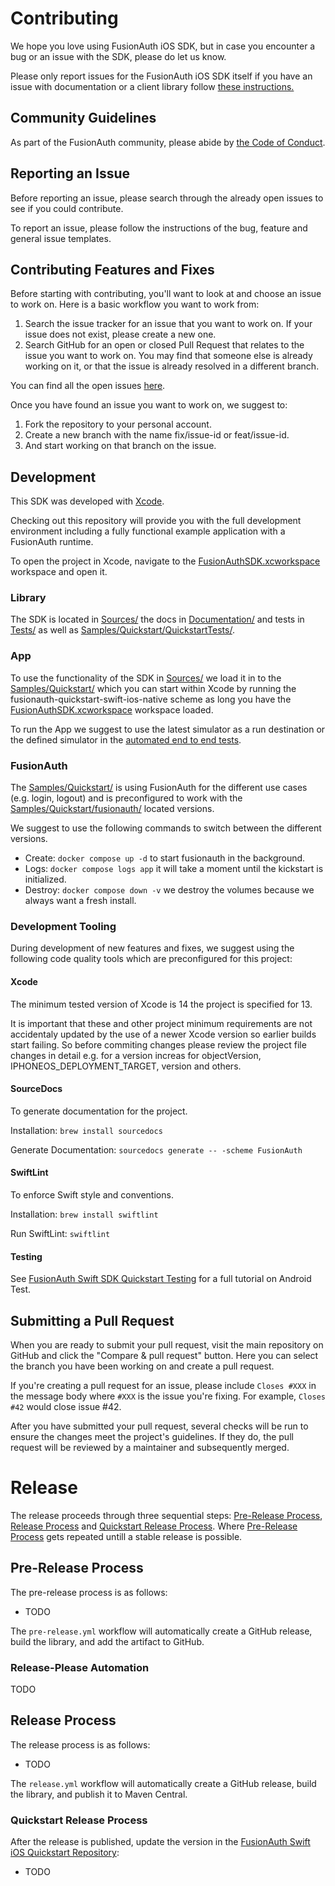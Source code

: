 # Contributing
<!--
tag::forDocSiteContributing[]
-->
We hope you love using FusionAuth iOS SDK, but in case you encounter a bug or an issue with the SDK, please do let us know.

Please only report issues for the FusionAuth iOS SDK itself if you have an issue with documentation or a client library follow [these instructions.](https://github.com/FusionAuth/fusionauth-issues)

## Community Guidelines

As part of the FusionAuth community, please abide by [the Code of Conduct](https://fusionauth.io/community/forum/topic/1000/code-of-conduct).

## Reporting an Issue

Before reporting an issue, please search through the already open issues to see if you could contribute.

To report an issue, please follow the instructions of the bug, feature and general issue templates.

## Contributing Features and Fixes

Before starting with contributing, you'll want to look at and choose an issue to work on. Here is a basic workflow you want to work from:

1. Search the issue tracker for an issue that you want to work on. If your issue does not exist, please create a new one.
2. Search GitHub for an open or closed Pull Request that relates to the issue you want to work on. You may find that someone else is already working on it, or that the issue is already resolved in a different branch.

You can find all the open issues [here](https://github.com/FusionAuth/fusionauth-ios-sdk/issues).

Once you have found an issue you want to work on, we suggest to:

1. Fork the repository to your personal account.
2. Create a new branch with the name fix/issue-id or feat/issue-id.
3. And start working on that branch on the issue.

## Development

This SDK was developed with [Xcode](https://developer.apple.com/xcode/).

Checking out this repository will provide you with the full development environment including a fully functional example application with a FusionAuth runtime.

To open the project in Xcode, navigate to the [FusionAuthSDK.xcworkspace](FusionAuthSDK.xcworkspace) workspace and open it.

### Library

The SDK is located in [Sources/](Sources) the docs in [Documentation/](Documentation) and tests in [Tests/](Tests) as well as [Samples/Quickstart/QuickstartTests/](Samples/Quickstart/QuickstartTests).

### App

To use the functionality of the SDK in [Sources/](Sources) we load it in to the [Samples/Quickstart/](Samples/Quickstart) which you can start within Xcode by running the fusionauth-quickstart-swift-ios-native scheme as long you have the [FusionAuthSDK.xcworkspace](FusionAuthSDK.xcworkspace) workspace loaded.

To run the App we suggest to use the latest simulator as a run destination or the defined simulator in the [automated end to end tests](.github/workflows).

### FusionAuth

The [Samples/Quickstart/](Samples/Quickstart) is using FusionAuth for the different use cases (e.g. login, logout) and is preconfigured to work with the [Samples/Quickstart/fusionauth/](Samples/Quickstart/fusionauth) located versions.

We suggest to use the following commands to switch between the different versions.

* Create: `docker compose up -d` to start fusionauth in the background.
* Logs: `docker compose logs app` it will take a moment until the kickstart is initialized.
* Destroy: `docker compose down -v` we destroy the volumes because we always want a fresh install.

### Development Tooling

During development of new features and fixes, we suggest using the following code quality tools which are preconfigured for this project:

#### Xcode

The minimum tested version of Xcode is 14 the project is specified for 13.

It is important that these and other project minimum requirements are not accidentaly updated by the use of a newer Xcode version so earlier builds start failing. So before commiting changes please review the project file changes in detail e.g. for a version increas for objectVersion, IPHONEOS_DEPLOYMENT_TARGET, version and others.

#### SourceDocs

To generate documentation for the project.

Installation: `brew install sourcedocs`

Generate Documentation: `sourcedocs generate -- -scheme FusionAuth`

#### SwiftLint

To enforce Swift style and conventions.

Installation: `brew install swiftlint`

Run SwiftLint: `swiftlint`

#### Testing

See [FusionAuth Swift SDK Quickstart Testing](https://github.com/sonderformat-llc/fusionauth-quickstart-swift-ios-native/blob/main/TESTING.md) for a full tutorial on Android Test.

## Submitting a Pull Request

When you are ready to submit your pull request, visit the main repository on GitHub and click the "Compare & pull request" button. Here you can select the branch you have been working on and create a pull request.

If you're creating a pull request for an issue, please include `Closes #XXX` in the message body where `#XXX` is the issue you're fixing. For example, `Closes #42` would close issue #42.

After you have submitted your pull request, several checks will be run to ensure the changes meet the project's guidelines. If they do, the pull request will be reviewed by a maintainer and subsequently merged.
<!--
end::forDocSiteContributing[]
-->

# Release
<!--
tag::forDocSiteRelease[]
-->
The release proceeds through three sequential steps: [Pre-Release Process](#pre-release-process), [Release Process](#release-process) and [Quickstart Release Process](#quickstart-release-process). Where [Pre-Release Process](#pre-release-process) gets repeated untill a stable release is possible.

## Pre-Release Process

The pre-release process is as follows:
- TODO

The `pre-release.yml` workflow will automatically create a GitHub release, build the library, and add the artifact to GitHub.

### Release-Please Automation

TODO

## Release Process

The release process is as follows:
- TODO

The `release.yml` workflow will automatically create a GitHub release, build the library, and publish it to Maven Central.

### Quickstart Release Process

After the release is published, update the version in the [FusionAuth Swift iOS Quickstart Repository](https://github.com/sonderformat-llc/fusionauth-quickstart-swift-ios-native/):
- TODO
<!--
end::forDocSiteRelease[]
-->
